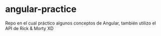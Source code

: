 # angular-practice
Repo en el cual práctico algunos conceptos de Angular, también  utilizo el API de Rick &amp; Morty XD
